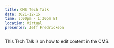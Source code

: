 ```yaml
---
title: CMS Tech Talk
date: 2021-12-16
time: 1:00pm - 1:30pm ET
location: Virtual
presenter: Jeff Fredrickson
---
```

This Tech Talk is on how to edit content in the CMS.